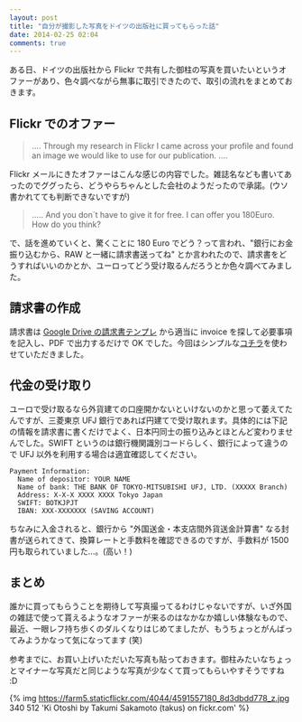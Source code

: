 ```yaml
---
layout: post
title: "自分が撮影した写真をドイツの出版社に買ってもらった話"
date: 2014-02-25 02:04
comments: true
---
```


ある日、ドイツの出版社から Flickr で共有した御柱の写真を買いたいというオファーがあり、色々調べながら無事に取引できたので、取引の流れをまとめておきます。

## Flickr でのオファー

> .... Through my research in Flickr I came across your profile and found an image we would like to use for our publication. ....

Flickr メールにきたオファーはこんな感じの内容でした。雑誌名なども書いてあったのでググったら、どうやらちゃんとした会社のようだったので承諾。(ウソ書かれてても判断できないですが)

> ..... And you don´t have to give it for free. I can offer you 180Euro. How do you think?

で、話を進めていくと、驚くことに 180 Euro でどう？って言われ、"銀行にお金振り込むから、RAW と一緒に請求書送ってね" とか言われたので、請求書をどうすればいいのかとか、ユーロってどう受け取るんだろうとか色々調べてみました。

## 請求書の作成

請求書は [Google Drive の請求書テンプレ](https://drive.google.com/templates#) から適当に invoice を探して必要事項を記入し、PDF で出力するだけで OK でした。今回はシンプルな[コチラ](https://drive.google.com/previewtemplate?id=1twPZKGOMGQoisxCR2GIK2C1kCKxRazX-D10h5ucavUs&mode=public)を使わせていただきました。

## 代金の受け取り

ユーロで受け取るなら外貨建ての口座開かないといけないのかと思って萎えてたんですが、三菱東京 UFJ 銀行であれば円建てで受け取れます。具体的には下記の情報を請求書に書くだけでよく、日本円同士の振り込みとほとんど変わりませんでした。SWIFT というのは銀行機関識別コードらしく、銀行によって違うので UFJ 以外を利用する場合は適宜確認してください。

```
Payment Information:
  Name of depositor: YOUR NAME
  Name of bank: THE BANK OF TOKYO-MITSUBISHI UFJ, LTD. (XXXXX Branch)
  Address: X-X-X XXXX XXXX Tokyo Japan
  SWIFT: BOTKJPJT
  IBAN: XXX-XXXXXXX (SAVING ACCOUNT)
```

ちなみに入金されると、銀行から "外国送金・本支店間外貨送金計算書" なる封書が送られてきて、換算レートと手数料を確認できるのですが、手数料が 1500 円も取られていました...。(高い！)

## まとめ

誰かに買ってもらうことを期待して写真撮ってるわけじゃないですが、いざ外国の雑誌で使って貰えるようなオファーが来るのはなかなか嬉しい体験なもので、最近、一眼レフ持ち歩くのダルくなりはじめてましたが、もうちょっとがんばってみようかなって気になってます (笑)

参考までに、お買い上げいただいた写真も貼っておきます。御柱みたいなちょっとマイナーな写真だと同じような写真が少なくて買ってもらいやすそうですね :D

{% img https://farm5.staticflickr.com/4044/4591557180_8d3dbdd778_z.jpg 340 512 'Ki Otoshi by Takumi Sakamoto (takus) on fickr.com' %}
